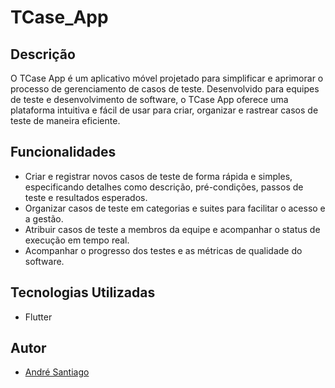 # TCase_App

## Descrição

O TCase App é um aplicativo móvel projetado para simplificar e aprimorar o processo de gerenciamento de casos de teste. Desenvolvido para equipes de teste e desenvolvimento de software, o TCase App oferece uma plataforma intuitiva e fácil de usar para criar, organizar e rastrear casos de teste de maneira eficiente. 

## Funcionalidades

- Criar e registrar novos casos de teste de forma rápida e simples, especificando detalhes como descrição, pré-condições, passos de teste e resultados esperados.
- Organizar casos de teste em categorias e suites para facilitar o acesso e a gestão.
- Atribuir casos de teste a membros da equipe e acompanhar o status de execução em tempo real.
- Acompanhar o progresso dos testes e as métricas de qualidade do software.

## Tecnologias Utilizadas

- Flutter

## Autor

- [André Santiago](https://github.com/andrefelipe99)
